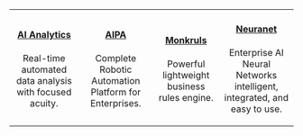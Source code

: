 |   |   |   |   |
|:----------:|:----------:|:----------:|:----------:|
|[<h4>AI Analytics</h4>]({{#makeLink}}./landing.html?product_path=./products/aianalytics.md&menu_path=.menus/en{{/makeLink}}) <p>Real-time automated data analysis with focused acuity.</p> | [<h4>AIPA</h4>]({{#makeLink}}./landing.html?product_path=./products/aipa.md&menu_path=.menus/en{{/makeLink}}) <p>Complete Robotic Automation Platform for Enterprises.</p> | [<h4>Monkruls</h4>]({{#makeLink}}./landing.html?product_path=./products/monkruls.md&menu_path=.menus/en{{/makeLink}}) <p>Powerful lightweight business rules engine.</p> | [<h4>Neuranet</h4>]({{#makeLink}}./landing.html?product_path=./products/neuranet.md&menu_path=.menus/en{{/makeLink}})<p>Enterprise AI Neural Networks intelligent, integrated, and easy to use.</p> |[<h4>Neuranet</h4>]({{#makeLink}}./landing.html?product_path=./products/neuranet.md&menu_path=.menus/en{{/makeLink}})<p>Enterprise AI Neural Networks intelligent, integrated, and easy to use.</p> |
